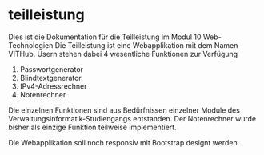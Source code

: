 # teilleistung

Dies ist die Dokumentation für die Teilleistung im Modul 10 Web-Technologien
Die Teilleistung ist eine Webapplikation mit dem Namen VITHub.
Usern stehen dabei 4 wesentliche Funktionen zur Verfügung

1. Passwortgenerator
2. Blindtextgenerator
3. IPv4-Adressrechner
4. Notenrechner

Die einzelnen Funktionen sind aus Bedürfnissen einzelner Module des Verwaltungsinformatik-Studiengangs entstanden.
Der Notenrechner wurde bisher als einzige Funktion teilweise implementiert.

Die Webapplikation soll noch responsiv mit Bootstrap designt werden. 
